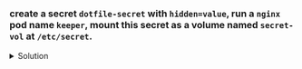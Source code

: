 ### create a secret `dotfile-secret` with `hidden=value`, run a `nginx` pod name `keeper`, mount this secret as a volume named `secret-vol` at `/etc/secret`. 

<details><summary>Solution</summary>
  <p>

  ```bash
  k create secret generic dotfile-secret --from-literal=hidden=value
  ```

  ```bash
  # generate pod yaml
  k run keeper --image=nginx --dry-run=client -o yaml > pod.yaml

  # add env to the pod yaml
  apiVersion: v1
  kind: Pod
  metadata:
    creationTimestamp: null
    labels:
      run: keeper
    name: keeper
  spec:
    volumes:
      - name: secret-vol
        secret:
          secretName: dotfile-secret
    containers:
    - image: nginx
      name: keeper
      resources: {}
      volumeMounts:
        - name: secret-vol
          mountPath: /etc/secret
    dnsPolicy: ClusterFirst
    restartPolicy: Always

  # create the pod
  k create -f pod.yaml

  # check volume mount
  k exec keeper -ti -- ls /etc/secret
  ```

  </p>
</details>
